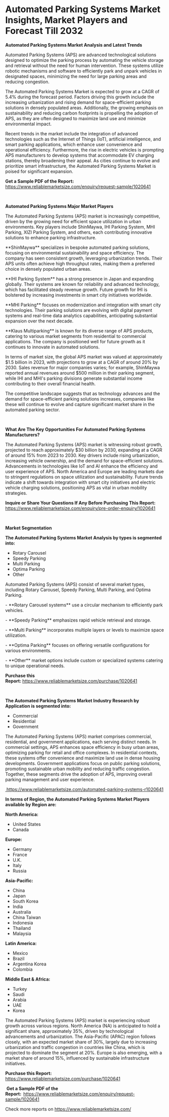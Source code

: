 <p><h1>Automated Parking Systems Market Insights, Market Players and Forecast Till 2032</h1></p><p><strong>Automated Parking Systems Market Analysis and Latest Trends</strong></p>
<p><p>Automated Parking Systems (APS) are advanced technological solutions designed to optimize the parking process by automating the vehicle storage and retrieval without the need for human intervention. These systems utilize robotic mechanisms and software to efficiently park and unpark vehicles in designated spaces, minimizing the need for large parking areas and reducing congestion.</p><p>The Automated Parking Systems Market is expected to grow at a CAGR of 5.4% during the forecast period. Factors driving this growth include the increasing urbanization and rising demand for space-efficient parking solutions in densely populated areas. Additionally, the growing emphasis on sustainability and reducing carbon footprints is propelling the adoption of APS, as they are often designed to maximize land use and minimize environmental impact.</p><p>Recent trends in the market include the integration of advanced technologies such as the Internet of Things (IoT), artificial intelligence, and smart parking applications, which enhance user convenience and operational efficiency. Furthermore, the rise in electric vehicles is prompting APS manufacturers to develop systems that accommodate EV charging stations, thereby broadening their appeal. As cities continue to evolve and prioritize smart infrastructure, the Automated Parking Systems Market is poised for significant expansion.</p></p>
<p><strong>Get a Sample PDF of the Report:&nbsp;</strong> <a href="https://www.reliablemarketsize.com/enquiry/request-sample/1020641?utm_campaign=3555&utm_medium=2&utm_source=Github&utm_content=ia&utm_term=30032025&utm_id=automated-parking-systems">https://www.reliablemarketsize.com/enquiry/request-sample/1020641</a></p>
<p>&nbsp;</p>
<p><strong>Automated Parking Systems Major Market Players</strong></p>
<p><p>The Automated Parking Systems (APS) market is increasingly competitive, driven by the growing need for efficient space utilization in urban environments. Key players include ShinMaywa, IHI Parking System, MHI Parking, XIZI Parking System, and others, each contributing innovative solutions to enhance parking infrastructure.</p><p>**ShinMaywa** specializes in bespoke automated parking solutions, focusing on environmental sustainability and space efficiency. The company has seen consistent growth, leveraging urbanization trends. Their APS units often achieve high throughput rates, making them a preferred choice in densely populated urban areas.</p><p>**IHI Parking System** has a strong presence in Japan and expanding globally. Their systems are known for reliability and advanced technology, which has facilitated steady revenue growth. Future growth for IHI is bolstered by increasing investments in smart city initiatives worldwide.</p><p>**MHI Parking** focuses on modernization and integration with smart city technologies. Their parking solutions are evolving with digital payment systems and real-time data analytics capabilities, anticipating substantial expansion over the next decade.</p><p>**Klaus Multiparking** is known for its diverse range of APS products, catering to various market segments from residential to commercial applications. The company is positioned well for future growth as it continues to innovate in automated solutions.</p><p>In terms of market size, the global APS market was valued at approximately $1.5 billion in 2023, with projections to grow at a CAGR of around 20% by 2030. Sales revenue for major companies varies; for example, ShinMaywa reported annual revenues around $500 million in their parking segment, while IHI and MHI's parking divisions generate substantial income contributing to their overall financial health.</p><p>The competitive landscape suggests that as technology advances and the demand for space-efficient parking solutions increases, companies like these will continue to evolve and capture significant market share in the automated parking sector.</p></p>
<p>&nbsp;</p>
<p><strong>What Are The Key Opportunities For Automated Parking Systems Manufacturers?</strong></p>
<p><p>The Automated Parking Systems (APS) market is witnessing robust growth, projected to reach approximately $30 billion by 2030, expanding at a CAGR of around 15% from 2023 to 2030. Key drivers include rising urbanization, increasing vehicle ownership, and the demand for space-efficient solutions. Advancements in technologies like IoT and AI enhance the efficiency and user experience of APS. North America and Europe are leading markets due to stringent regulations on space utilization and sustainability. Future trends indicate a shift towards integration with smart city initiatives and electric vehicle charging solutions, positioning APS as vital in urban mobility strategies.</p></p>
<p><strong>Inquire or Share Your Questions If Any Before Purchasing This Report:</strong> <a href="https://www.reliablemarketsize.com/enquiry/pre-order-enquiry/1020641?utm_campaign=3555&utm_medium=2&utm_source=Github&utm_content=ia&utm_term=30032025&utm_id=automated-parking-systems">https://www.reliablemarketsize.com/enquiry/pre-order-enquiry/1020641</a></p>
<p>&nbsp;</p>
<p><strong>Market Segmentation</strong></p>
<p><strong>The Automated Parking Systems Market Analysis by types is segmented into:</strong></p>
<p><ul><li>Rotary Carousel</li><li>Speedy Parking</li><li>Multi Parking</li><li>Optima Parking</li><li>Other</li></ul></p>
<p><p>Automated Parking Systems (APS) consist of several market types, including Rotary Carousel, Speedy Parking, Multi Parking, and Optima Parking. </p><p>- **Rotary Carousel systems** use a circular mechanism to efficiently park vehicles. </p><p>- **Speedy Parking** emphasizes rapid vehicle retrieval and storage. </p><p>- **Multi Parking** incorporates multiple layers or levels to maximize space utilization. </p><p>- **Optima Parking** focuses on offering versatile configurations for various environments. </p><p>- **Other** market options include custom or specialized systems catering to unique operational needs.</p></p>
<p><strong>Purchase this Report:&nbsp;</strong><a href="https://www.reliablemarketsize.com/purchase/1020641?utm_campaign=3555&utm_medium=2&utm_source=Github&utm_content=ia&utm_term=30032025&utm_id=automated-parking-systems">https://www.reliablemarketsize.com/purchase/1020641</a></p>
<p>&nbsp;</p>
<p><strong>The Automated Parking Systems Market Industry Research by Application is segmented into:</strong></p>
<p><ul><li>Commercial</li><li>Residential</li><li>Government</li></ul></p>
<p><p>The Automated Parking Systems (APS) market comprises commercial, residential, and government applications, each serving distinct needs. In commercial settings, APS enhances space efficiency in busy urban areas, optimizing parking for retail and office complexes. In residential contexts, these systems offer convenience and maximize land use in dense housing developments. Government applications focus on public parking solutions, promoting sustainable urban mobility and reducing traffic congestion. Together, these segments drive the adoption of APS, improving overall parking management and user experience.</p></p>
<p><a href="https://www.reliablemarketsize.com/automated-parking-systems-r1020641?utm_campaign=3555&utm_medium=2&utm_source=Github&utm_content=ia&utm_term=30032025&utm_id=automated-parking-systems">&nbsp;https://www.reliablemarketsize.com/automated-parking-systems-r1020641</a></p>
<p><strong>In terms of Region, the Automated Parking Systems Market Players available by Region are:</strong></p>
<p>
    <p> <strong> North America: </strong>
        <ul>
            <li>United States</li>
            <li>Canada</li>
        </ul>
        </p> 
    <p> <strong> Europe: </strong>
        <ul>
            <li>Germany</li>
            <li>France</li>
            <li>U.K.</li>
            <li>Italy</li>
            <li>Russia</li>
        </ul>
        </p> 
    <p> <strong> Asia-Pacific: </strong>
        <ul>
            <li>China</li>
            <li>Japan</li>
            <li>South Korea</li>
            <li>India</li>
            <li>Australia</li>
            <li>China Taiwan</li>
            <li>Indonesia</li>
            <li>Thailand</li>
            <li>Malaysia</li>
        </ul>
        </p> 
    <p> <strong> Latin America: </strong>
        <ul>
            <li>Mexico</li>
            <li>Brazil</li>
            <li>Argentina Korea</li>
            <li>Colombia</li>
        </ul>
        </p> 
    <p> <strong> Middle East & Africa: </strong>
        <ul>
            <li>Turkey</li>
            <li>Saudi</li>
            <li>Arabia</li>
            <li>UAE</li>
            <li>Korea</li>
        </ul>
    </p>
    </p>
<p><p>The Automated Parking Systems (APS) market is experiencing robust growth across various regions. North America (NA) is anticipated to hold a significant share, approximately 35%, driven by technological advancements and urbanization. The Asia-Pacific (APAC) region follows closely, with an expected market share of 30%, largely due to increasing urbanization and traffic congestion in countries like China, which is projected to dominate the segment at 20%. Europe is also emerging, with a market share of around 15%, influenced by sustainable infrastructure initiatives.</p></p>
<p><strong>Purchase this Report: </strong><a href="https://www.reliablemarketsize.com/purchase/1020641?utm_campaign=3555&utm_medium=2&utm_source=Github&utm_content=ia&utm_term=30032025&utm_id=automated-parking-systems">https://www.reliablemarketsize.com/purchase/1020641</a></p>
<p>&nbsp;<strong>Get a Sample PDF of the Report:&nbsp;&nbsp;</strong><a href="https://www.reliablemarketsize.com/enquiry/request-sample/1020641?utm_campaign=3555&utm_medium=2&utm_source=Github&utm_content=ia&utm_term=30032025&utm_id=automated-parking-systems">https://www.reliablemarketsize.com/enquiry/request-sample/1020641</a></p>
<p><strong></strong></p>
<p>Check more reports on <a href="https://www.reliablemarketsize.com/?utm_campaign=3555&utm_medium=2&utm_source=Github&utm_content=ia&utm_term=30032025&utm_id=automated-parking-systems">https://www.reliablemarketsize.com/</a></p>
